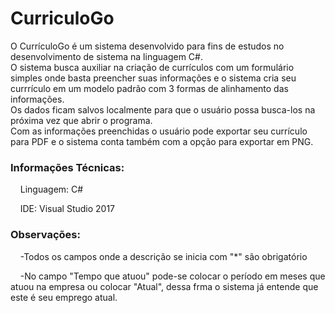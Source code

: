 # CurriculoGo

O CurrículoGo é um sistema desenvolvido para fins de estudos no desenvolvimento de sistema na linguagem C#.<br>
O sistema busca auxiliar na criação de currículos com um formulário simples onde basta preencher suas informações e o sistema cria seu currrículo em um modelo padrão com 3 formas de alinhamento das informações.<br>
Os dados ficam salvos localmente para que o usuário possa busca-los na próxima vez que abrir o programa.<br>
Com as informações preenchidas o usuário pode exportar seu currículo para PDF e o sistema conta também com a opção para exportar em PNG.

<h3>Informações Técnicas:</h3>
<p>&nbsp&nbsp&nbsp&nbspLinguagem: C# <p>
<p>&nbsp&nbsp&nbsp&nbspIDE: Visual Studio 2017 </p>

<h3>Observações:</h3>
<p>&nbsp&nbsp&nbsp&nbsp-Todos os campos onde a descrição se inicia com "*" são obrigatório</p>
<p>&nbsp&nbsp&nbsp&nbsp-No campo "Tempo que atuou" pode-se colocar o período em meses que atuou na empresa ou colocar "Atual", dessa frma o sistema já entende que este é seu emprego atual.</p>

